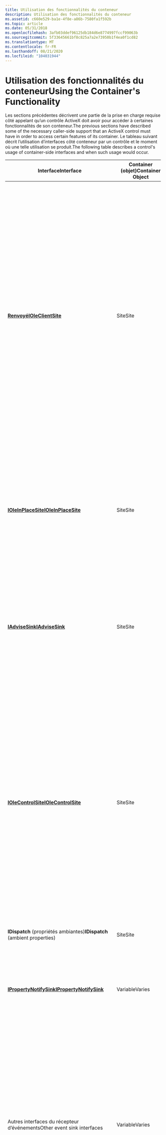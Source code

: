 ```yaml
---
title: Utilisation des fonctionnalités du conteneur
description: Utilisation des fonctionnalités du conteneur
ms.assetid: c660e529-ba1e-4f8e-a86b-7580fa1f592b
ms.topic: article
ms.date: 05/31/2018
ms.openlocfilehash: 3afb03ddef96125db184d6e8774997fccf99063b
ms.sourcegitcommit: 5f33645661bf8c825a7a2e73950b1f4ea0f1cd82
ms.translationtype: MT
ms.contentlocale: fr-FR
ms.lasthandoff: 08/21/2020
ms.locfileid: "104031944"
---
```

# <a name="using-the-containers-functionality"></a><span data-ttu-id="4d3f9-103">Utilisation des fonctionnalités du conteneur</span><span class="sxs-lookup"><span data-stu-id="4d3f9-103">Using the Container's Functionality</span></span>

<span data-ttu-id="4d3f9-104">Les sections précédentes décrivent une partie de la prise en charge requise côté appelant qu’un contrôle ActiveX doit avoir pour accéder à certaines fonctionnalités de son conteneur.</span><span class="sxs-lookup"><span data-stu-id="4d3f9-104">The previous sections have described some of the necessary caller-side support that an ActiveX control must have in order to access certain features of its container.</span></span> <span data-ttu-id="4d3f9-105">Le tableau suivant décrit l’utilisation d’interfaces côté conteneur par un contrôle et le moment où une telle utilisation se produit.</span><span class="sxs-lookup"><span data-stu-id="4d3f9-105">The following table describes a control's usage of container-side interfaces and when such usage would occur.</span></span>



| <span data-ttu-id="4d3f9-106">Interface</span><span class="sxs-lookup"><span data-stu-id="4d3f9-106">Interface</span></span>                                                     | <span data-ttu-id="4d3f9-107">Container (objet)</span><span class="sxs-lookup"><span data-stu-id="4d3f9-107">Container Object</span></span>    | <span data-ttu-id="4d3f9-108">Utilisation</span><span class="sxs-lookup"><span data-stu-id="4d3f9-108">Usage</span></span>                                                                                                                                                                                                                                                                                                                                                                                                                                                                                                                                                                                                                                                                                                                                                   |
|---------------------------------------------------------------|---------------------|---------------------------------------------------------------------------------------------------------------------------------------------------------------------------------------------------------------------------------------------------------------------------------------------------------------------------------------------------------------------------------------------------------------------------------------------------------------------------------------------------------------------------------------------------------------------------------------------------------------------------------------------------------------------------------------------------------------------------------------------------------|
| [<span data-ttu-id="4d3f9-109">**Renvoyé**</span><span class="sxs-lookup"><span data-stu-id="4d3f9-109">**IOleClientSite**</span></span>](/windows/desktop/api/OleIdl/nn-oleidl-ioleclientsite)<br/>           | <span data-ttu-id="4d3f9-110">Site</span><span class="sxs-lookup"><span data-stu-id="4d3f9-110">Site</span></span><br/>     | <span data-ttu-id="4d3f9-111">Les contrôles qui implémentent les méthodes de [**l’appel de**](/windows/desktop/api/OleIdl/nn-oleidl-ioleclientsite) [**IOleObject**](/windows/desktop/api/OleIdl/nn-oleidl-ioleobject) dans le cadre du protocole d’incorporation OLE standard, en particulier les méthodes [**SaveObject**](/windows/desktop/api/OleIdl/nf-oleidl-ioleclientsite-saveobject), [**ShowObject**](/windows/desktop/api/OleIdl/nf-oleidl-ioleclientsite-showobject), [**OnShowWindow**](/windows/desktop/api/OleIdl/nf-oleidl-ioleclientsite-onshowwindow) (uniquement si un état d’activation de fenêtre séparée est pris en charge), [**RequestNewObjectLayout**](/windows/desktop/api/OleIdl/nf-oleidl-ioleclientsite-requestnewobjectlayout)et getContainer (si la communication avec d’autres contrôles est souhaitée).</span><span class="sxs-lookup"><span data-stu-id="4d3f9-111">Controls that implement [**IOleObject**](/windows/desktop/api/OleIdl/nn-oleidl-ioleobject) call [**IOleClientSite**](/windows/desktop/api/OleIdl/nn-oleidl-ioleclientsite) methods as part of the standard OLE embedding protocol, specifically the methods [**SaveObject**](/windows/desktop/api/OleIdl/nf-oleidl-ioleclientsite-saveobject), [**ShowObject**](/windows/desktop/api/OleIdl/nf-oleidl-ioleclientsite-showobject), [**OnShowWindow**](/windows/desktop/api/OleIdl/nf-oleidl-ioleclientsite-onshowwindow) (only if a separate-window activation state is supported), [**RequestNewObjectLayout**](/windows/desktop/api/OleIdl/nf-oleidl-ioleclientsite-requestnewobjectlayout), and GetContainer (if communication with other controls is desired).</span></span> <span data-ttu-id="4d3f9-112">La méthode [**GetMoniker**](/windows/desktop/api/OleIdl/nf-oleidl-ioleclientsite-getmoniker) est utilisée uniquement lorsque le contrôle peut être lié à en externe, autrement dit, si le contrôle n’est pas marqué avec OLEMISC \_ CANTLINKINSIDE.</span><span class="sxs-lookup"><span data-stu-id="4d3f9-112">The [**GetMoniker**](/windows/desktop/api/OleIdl/nf-oleidl-ioleclientsite-getmoniker) method is only used when the control can be linked to externally, that is, the control is not marked with OLEMISC\_CANTLINKINSIDE.</span></span><br/> |
| [<span data-ttu-id="4d3f9-113">**IOleInPlaceSite**</span><span class="sxs-lookup"><span data-stu-id="4d3f9-113">**IOleInPlaceSite**</span></span>](/windows/desktop/api/OleIdl/nn-oleidl-ioleinplacesite)<br/>         | <span data-ttu-id="4d3f9-114">Site</span><span class="sxs-lookup"><span data-stu-id="4d3f9-114">Site</span></span><br/>     | <span data-ttu-id="4d3f9-115">Les contrôles qui ont une activation sur place et éventuellement un état actif de l’interface utilisateur appellent les méthodes [**IOleInPlaceSite**](/windows/desktop/api/OleIdl/nn-oleidl-ioleinplacesite) (en général, toutes à l’exception de [**ContextSensitiveHelp**](/windows/desktop/api/OleIdl/nf-oleidl-iolewindow-contextsensitivehelp)) dans le cadre du protocole d’activation OLE sur place standard.</span><span class="sxs-lookup"><span data-stu-id="4d3f9-115">Controls that have an in-place activate and possibly a UI active state will call [**IOleInPlaceSite**](/windows/desktop/api/OleIdl/nn-oleidl-ioleinplacesite) methods (generally all of them with the exception of [**ContextSensitiveHelp**](/windows/desktop/api/OleIdl/nf-oleidl-iolewindow-contextsensitivehelp)) as part of the standard OLE in-place activation protocol.</span></span><br/>                                                                                                                                                                                                                                                                                                                                                                                                                                  |
| [<span data-ttu-id="4d3f9-116">**IAdviseSink**</span><span class="sxs-lookup"><span data-stu-id="4d3f9-116">**IAdviseSink**</span></span>](/windows/desktop/api/ObjIdl/nn-objidl-iadvisesink)<br/>                 | <span data-ttu-id="4d3f9-117">Site</span><span class="sxs-lookup"><span data-stu-id="4d3f9-117">Site</span></span><br/>     | <span data-ttu-id="4d3f9-118">Le contrôle appelle [**OnDataChange**](/windows/desktop/api/ObjIdl/nf-objidl-iadvisesink-ondatachange) si le contrôle prend en charge [**IDataObject**](/windows/desktop/api/ObjIdl/nn-objidl-idataobject), [**OnViewChange**](/windows/desktop/api/ObjIdl/nf-objidl-iadvisesink-onviewchange) si le contrôle prend en charge [**IViewObject2**](/windows/desktop/api/OleIdl/nn-oleidl-iviewobject2), et [**OnClose**](/windows/desktop/api/ObjIdl/nf-objidl-iadvisesink-onclose), [**OnSave**](/windows/desktop/api/ObjIdl/nf-objidl-iadvisesink-onsave)et [**OnRename**](/windows/desktop/api/ObjIdl/nf-objidl-iadvisesink-onrename) si le contrôle prend en charge [**IOleObject**](/windows/desktop/api/OleIdl/nn-oleidl-ioleobject).</span><span class="sxs-lookup"><span data-stu-id="4d3f9-118">Control calls [**OnDataChange**](/windows/desktop/api/ObjIdl/nf-objidl-iadvisesink-ondatachange) if the control supports [**IDataObject**](/windows/desktop/api/ObjIdl/nn-objidl-idataobject), [**OnViewChange**](/windows/desktop/api/ObjIdl/nf-objidl-iadvisesink-onviewchange) if the control supports [**IViewObject2**](/windows/desktop/api/OleIdl/nn-oleidl-iviewobject2), and [**OnClose**](/windows/desktop/api/ObjIdl/nf-objidl-iadvisesink-onclose), [**OnSave**](/windows/desktop/api/ObjIdl/nf-objidl-iadvisesink-onsave), and [**OnRename**](/windows/desktop/api/ObjIdl/nf-objidl-iadvisesink-onrename) if the control supports [**IOleObject**](/windows/desktop/api/OleIdl/nn-oleidl-ioleobject).</span></span><br/>                                                                                                                                                                                                                                                                                                           |
| [<span data-ttu-id="4d3f9-119">**IOleControlSite**</span><span class="sxs-lookup"><span data-stu-id="4d3f9-119">**IOleControlSite**</span></span>](/windows/desktop/api/OCIdl/nn-ocidl-iolecontrolsite)<br/>         | <span data-ttu-id="4d3f9-120">Site</span><span class="sxs-lookup"><span data-stu-id="4d3f9-120">Site</span></span><br/>     | <span data-ttu-id="4d3f9-121">S’il est pris en charge, le contrôle appelle [**OnControlInfoChanged**](/windows/desktop/api/OCIdl/nf-ocidl-iolecontrolsite-oncontrolinfochanged) quand les mnémoniques changent, [**LockInPlaceActive**](/windows/desktop/api/OCIdl/nf-ocidl-iolecontrolsite-lockinplaceactive) et [**TransformCoords**](/windows/desktop/api/OCIdl/nf-ocidl-iolecontrolsite-transformcoords) si des événements sont déclenchés (la dernière méthode est utilisée uniquement si les coordonnées sont passées en tant qu’arguments d’événement), [**onfocus**](/windows/desktop/api/OCIdl/nf-ocidl-iolecontrolsite-onfocus) et [**TranslateAccelerator**](/windows/desktop/api/OCIdl/nf-ocidl-iolecontrolsite-translateaccelerator) si le contrôle a un état d’interface utilisateur actif et [**GetExtendedControl**](/windows/desktop/api/OCIdl/nf-ocidl-iolecontrolsite-getextendedcontrol) si le contrôle veut examiner les propriétés étendues (appartenant à un conteneur).</span><span class="sxs-lookup"><span data-stu-id="4d3f9-121">If supported, control calls [**OnControlInfoChanged**](/windows/desktop/api/OCIdl/nf-ocidl-iolecontrolsite-oncontrolinfochanged) when mnemonics change, [**LockInPlaceActive**](/windows/desktop/api/OCIdl/nf-ocidl-iolecontrolsite-lockinplaceactive) and [**TransformCoords**](/windows/desktop/api/OCIdl/nf-ocidl-iolecontrolsite-transformcoords) if events are fired (the latter method is only used if coordinates are passed as event arguments), [**OnFocus**](/windows/desktop/api/OCIdl/nf-ocidl-iolecontrolsite-onfocus) and [**TranslateAccelerator**](/windows/desktop/api/OCIdl/nf-ocidl-iolecontrolsite-translateaccelerator) if the control has a UI active state, and [**GetExtendedControl**](/windows/desktop/api/OCIdl/nf-ocidl-iolecontrolsite-getextendedcontrol) if the control wants to look at extended-control (container-owned) properties.</span></span><br/>                                                                       |
| <span data-ttu-id="4d3f9-122">**IDispatch** (propriétés ambiantes)</span><span class="sxs-lookup"><span data-stu-id="4d3f9-122">**IDispatch** (ambient properties)</span></span><br/>                 | <span data-ttu-id="4d3f9-123">Site</span><span class="sxs-lookup"><span data-stu-id="4d3f9-123">Site</span></span><br/>     | <span data-ttu-id="4d3f9-124">Utilisé pour accéder aux propriétés ambiantes.</span><span class="sxs-lookup"><span data-stu-id="4d3f9-124">Used to access ambient properties.</span></span><br/>                                                                                                                                                                                                                                                                                                                                                                                                                                                                                                                                                                                                                                                                                                           |
| [<span data-ttu-id="4d3f9-125">**IPropertyNotifySink**</span><span class="sxs-lookup"><span data-stu-id="4d3f9-125">**IPropertyNotifySink**</span></span>](/windows/desktop/api/OCIdl/nn-ocidl-ipropertynotifysink)<br/> | <span data-ttu-id="4d3f9-126">Variable</span><span class="sxs-lookup"><span data-stu-id="4d3f9-126">Varies</span></span><br/>   | <span data-ttu-id="4d3f9-127">Un contrôle doit générer [**OnChanged**](/windows/desktop/api/OCIdl/nf-ocidl-ipropertynotifysink-onchanged) et [**OnRequestEdit**](/windows/desktop/api/OCIdl/nf-ocidl-ipropertynotifysink-onrequestedit) pour toutes les propriétés de contrôle qui sont marquées comme \[ [**pouvant être liées**](/windows/desktop/Midl/bindable) \] et comme \[ [**requête**](/windows/desktop/Midl/requestedit) \] , respectivement.</span><span class="sxs-lookup"><span data-stu-id="4d3f9-127">A control must generate [**OnChanged**](/windows/desktop/api/OCIdl/nf-ocidl-ipropertynotifysink-onchanged) and [**OnRequestEdit**](/windows/desktop/api/OCIdl/nf-ocidl-ipropertynotifysink-onrequestedit) for any control properties that are marked as \[[**bindable**](/windows/desktop/Midl/bindable)\] and \[[**request**](/windows/desktop/Midl/requestedit)\], respectively.</span></span><br/>                                                                                                                                                                                                                                                                                                                                                                                                                                                             |
| <span data-ttu-id="4d3f9-128">Autres interfaces du récepteur d’événements</span><span class="sxs-lookup"><span data-stu-id="4d3f9-128">Other event sink interfaces</span></span><br/>                        | <span data-ttu-id="4d3f9-129">Variable</span><span class="sxs-lookup"><span data-stu-id="4d3f9-129">Varies</span></span><br/>   | <span data-ttu-id="4d3f9-130">Un contrôle qui a des interfaces sortantes autres que [**IPropertyNotifySink**](/windows/desktop/api/OCIdl/nn-ocidl-ipropertynotifysink) sera remis à d’autres pointeurs d’interface de l’IID approprié aux implémentations [**IConnectionPoint :: Advise**](/windows/desktop/api/OCIdl/nf-ocidl-iconnectionpoint-advise) du contrôle (qui se trouvent généralement dans les sous-objets du contrôle).</span><span class="sxs-lookup"><span data-stu-id="4d3f9-130">A control that has outgoing interfaces other than [**IPropertyNotifySink**](/windows/desktop/api/OCIdl/nn-ocidl-ipropertynotifysink) will be handed other interface pointers of the correct IID to the control's [**IConnectionPoint::Advise**](/windows/desktop/api/OCIdl/nf-ocidl-iconnectionpoint-advise) implementations (which are usually found in sub-objects of the control).</span></span> <span data-ttu-id="4d3f9-131">Un contrôle sait toujours comment appeler ses propres interfaces d’événement, car le contrôle définit ces interfaces.</span><span class="sxs-lookup"><span data-stu-id="4d3f9-131">A control always knows how to call its own event interfaces because the control defines those interfaces.</span></span><br/>                                                                                                                                                                                                                                                                                                              |
| [<span data-ttu-id="4d3f9-132">**IOleInPlaceFrame**</span><span class="sxs-lookup"><span data-stu-id="4d3f9-132">**IOleInPlaceFrame**</span></span>](/windows/desktop/api/OleIdl/nn-oleidl-ioleinplaceframe)<br/>       | <span data-ttu-id="4d3f9-133">Frame</span><span class="sxs-lookup"><span data-stu-id="4d3f9-133">Frame</span></span><br/>    | <span data-ttu-id="4d3f9-134">Utilisé lorsqu’un contrôle a un état actif de l’interface utilisateur sur place qui requiert des outils de niveau image ou des éléments de menu.</span><span class="sxs-lookup"><span data-stu-id="4d3f9-134">Used when a control has an in-place UI active state that requires frame-level tools or menu items.</span></span><br/>                                                                                                                                                                                                                                                                                                                                                                                                                                                                                                                                                                                                                                           |
| [<span data-ttu-id="4d3f9-135">**IOleInPlaceUIWindow**</span><span class="sxs-lookup"><span data-stu-id="4d3f9-135">**IOleInPlaceUIWindow**</span></span>](/windows/desktop/api/OleIdl/nn-oleidl-ioleinplaceuiwindow)<br/> | <span data-ttu-id="4d3f9-136">Document</span><span class="sxs-lookup"><span data-stu-id="4d3f9-136">Document</span></span><br/> | <span data-ttu-id="4d3f9-137">Utilisé uniquement lorsqu’un contrôle a un état actif de l’interface utilisateur sur place qui requiert des outils d’interface utilisateur au niveau du document ou du volet.</span><span class="sxs-lookup"><span data-stu-id="4d3f9-137">Used only when a control has an in-place UI active state that requires document-level or pane-level UI tools.</span></span> <span data-ttu-id="4d3f9-138">C’est rare.</span><span class="sxs-lookup"><span data-stu-id="4d3f9-138">This is rare.</span></span><br/>                                                                                                                                                                                                                                                                                                                                                                                                                                                                                                                                                                                                                  |



 

## <a name="related-topics"></a><span data-ttu-id="4d3f9-139">Rubriques connexes</span><span class="sxs-lookup"><span data-stu-id="4d3f9-139">Related topics</span></span>

<dl> <dt>

[<span data-ttu-id="4d3f9-140">Contrôles</span><span class="sxs-lookup"><span data-stu-id="4d3f9-140">Controls</span></span>](controls.md)
</dt> </dl>

 


